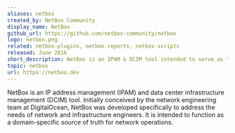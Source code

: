 ```yaml
---
aliases: netbox
created_by: NetBox Community
display_name: NetBox
github_url: https://github.com/netbox-community/netbox
logo: netbox.png
related: netbox-plugins, netbox-reports, netbox-scripts
released: June 2016
short_description: NetBox is an IPAM & DCIM tool intended to serve as the Source of Truth for the datacenter infrastructure technology.
topic: netbox
url: https://netbox.dev
---
```

NetBox is an IP address management (IPAM) and data center infrastructure management (DCIM) tool. Initially conceived by the network engineering team at DigitalOcean, NetBox was developed specifically to address the needs of network and infrastructure engineers. It is intended to function as a domain-specific source of truth for network operations.
